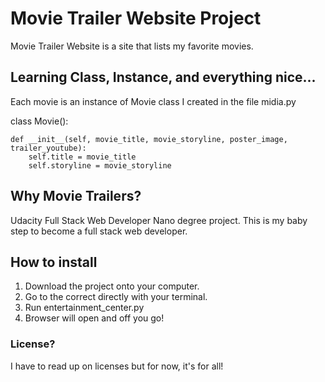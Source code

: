# Movie Trailer Website Project
Movie Trailer Website is a site that lists my favorite movies.
## Learning Class, Instance, and everything nice...
Each movie is an instance of Movie class I created in the file midia.py

class Movie():

    def __init__(self, movie_title, movie_storyline, poster_image, trailer_youtube):
        self.title = movie_title
        self.storyline = movie_storyline


## Why Movie Trailers?
Udacity Full Stack Web Developer Nano degree project. This is my baby step to become a full stack web developer.
## How to install
1. Download the project onto your computer.
2. Go to the correct directly with your terminal.
3. Run entertainment_center.py
4. Browser  will open and off you go!
### License?
I have to read up on licenses but for now, it's for all!

